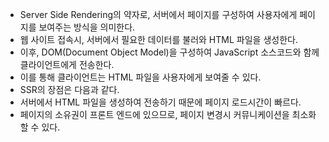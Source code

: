 - Server Side Rendering의 약자로, 서버에서 페이지를 구성하여 사용자에게 페이지를 보여주는 방식을 의미한다.
- 웹 사이트 접속시, 서버에서 필요한 데이터를 불러와 HTML 파일을 생성한다.
- 이후, DOM(Document Object Model)을 구성하여 JavaScript 소스코드와 함께 클라이언트에게 전송한다.
- 이를 통해 클라이언트는 HTML 파일을 사용자에게 보여줄 수 있다.
- SSR의 장점은 다음과 같다.
- 서버에서 HTML 파일을 생성하여 전송하기 때문에 페이지 로드시간이 빠르다.
- 페이지의 소유권이 프론트 엔드에 있으므로, 페이지 변경시 커뮤니케이션을 최소화할 수 있다.
